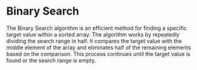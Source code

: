 # Binary Search

The Binary Search algorithm is an efficient method for finding a specific target value within a sorted array. The algorithm works by repeatedly dividing the search range in half. It compares the target value with the middle element of the array and eliminates half of the remaining elements based on the comparison. This process continues until the target value is found or the search range is empty.